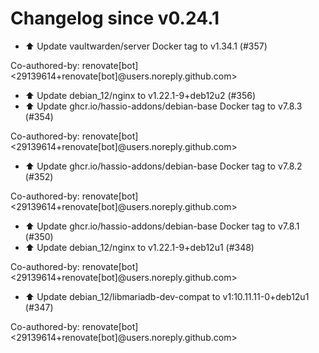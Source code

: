 # Changelog since v0.24.1
- ⬆️ Update vaultwarden/server Docker tag to v1.34.1 (#357)

Co-authored-by: renovate[bot] <29139614+renovate[bot]@users.noreply.github.com> 
- ⬆️ Update debian_12/nginx to v1.22.1-9+deb12u2 (#356) 
- ⬆️ Update ghcr.io/hassio-addons/debian-base Docker tag to v7.8.3 (#354)

Co-authored-by: renovate[bot] <29139614+renovate[bot]@users.noreply.github.com> 
- ⬆️ Update ghcr.io/hassio-addons/debian-base Docker tag to v7.8.2 (#352)

Co-authored-by: renovate[bot] <29139614+renovate[bot]@users.noreply.github.com> 
- ⬆️ Update ghcr.io/hassio-addons/debian-base Docker tag to v7.8.1 (#350) 
- ⬆️ Update debian_12/nginx to v1.22.1-9+deb12u1 (#348)

Co-authored-by: renovate[bot] <29139614+renovate[bot]@users.noreply.github.com> 
- ⬆️ Update debian_12/libmariadb-dev-compat to v1:10.11.11-0+deb12u1 (#347)

Co-authored-by: renovate[bot] <29139614+renovate[bot]@users.noreply.github.com> 
